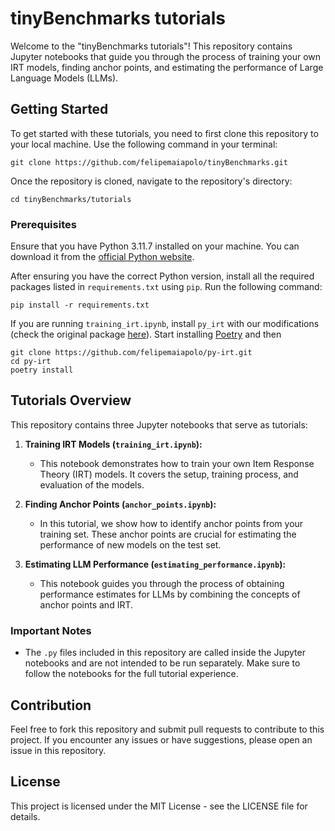 # tinyBenchmarks tutorials

Welcome to the "tinyBenchmarks tutorials"! This repository contains Jupyter notebooks that guide you through the process of training your own IRT models, finding anchor points, and estimating the performance of Large Language Models (LLMs).

## Getting Started

To get started with these tutorials, you need to first clone this repository to your local machine. Use the following command in your terminal:

```shell
git clone https://github.com/felipemaiapolo/tinyBenchmarks.git
```

Once the repository is cloned, navigate to the repository's directory:

```shell
cd tinyBenchmarks/tutorials
```

### Prerequisites

Ensure that you have Python 3.11.7 installed on your machine. You can download it from the [official Python website](https://www.python.org/downloads/).

After ensuring you have the correct Python version, install all the required packages listed in `requirements.txt` using `pip`. Run the following command:

```shell
pip install -r requirements.txt
```

If you are running `training_irt.ipynb`, install `py_irt` with our modifications  (check the original package [here](https://github.com/nd-ball/py-irt)). Start installing [Poetry](https://python-poetry.org/docs/#installation) and then

```shell
git clone https://github.com/felipemaiapolo/py-irt.git
cd py-irt
poetry install
```


## Tutorials Overview

This repository contains three Jupyter notebooks that serve as tutorials:

1. **Training IRT Models (`training_irt.ipynb`):**
   - This notebook demonstrates how to train your own Item Response Theory (IRT) models. It covers the setup, training process, and evaluation of the models.

2. **Finding Anchor Points (`anchor_points.ipynb`):**
   - In this tutorial, we show how to identify anchor points from your training set. These anchor points are crucial for estimating the performance of new models on the test set.

3. **Estimating LLM Performance (`estimating_performance.ipynb`):**
   - This notebook guides you through the process of obtaining performance estimates for LLMs by combining the concepts of anchor points and IRT.

### Important Notes

- The `.py` files included in this repository are called inside the Jupyter notebooks and are not intended to be run separately. Make sure to follow the notebooks for the full tutorial experience.

## Contribution

Feel free to fork this repository and submit pull requests to contribute to this project. If you encounter any issues or have suggestions, please open an issue in this repository.

## License

This project is licensed under the MIT License - see the LICENSE file for details.


